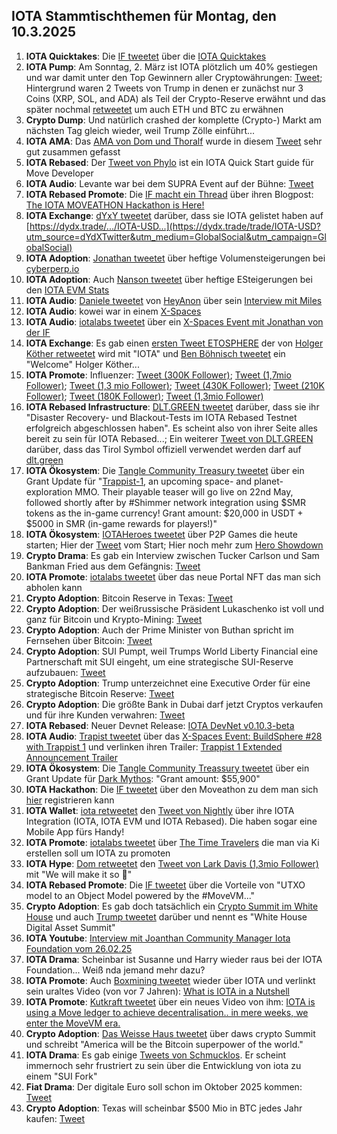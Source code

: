 ## IOTA Stammtischthemen für Montag, den 10.3.2025

1. **IOTA Quicktakes**: Die [IF tweetet](https://x.com/iota/status/1896923783786562019) über die [IOTA Quicktakes](https://x.com/iota/status/1896923783786562019)
2. **IOTA Pump**: Am Sonntag, 2. März ist IOTA plötzlich um 40% gestiegen und war damit unter den Top Gewinnern aller Cryptowährungen: [Tweet](https://x.com/Vrom14286662/status/1896244825776918828); Hintergrund waren 2 Tweets von Trump in denen er zunächst nur 3 Coins (XRP, SOL, and ADA) als Teil der Crypto-Reserve erwähnt und das später nochmal [retweetet](https://x.com/trump_repost/status/1896247384923050059) um auch ETH und BTC zu erwähnen
3. **Crypto Dump**: Und natürlich crashed der komplette (Crypto-) Markt am nächsten Tag gleich wieder, weil Trump Zölle einführt...
4. **IOTA AMA**: Das [AMA von Dom und Thoralf](https://x.com/iota/status/1895140864181100548) wurde in diesem [Tweet](https://x.com/GMZeusINV/status/1895223480192508268) sehr gut zusammen gefasst
5. **IOTA Rebased**: Der [Tweet von Phylo](https://x.com/PhyloIota/status/1895996421628969061) ist ein IOTA Quick Start guide für Move Developer
6. **IOTA Audio**: Levante war bei dem SUPRA Event auf der Bühne: [Tweet](https://x.com/Cigamatoi/status/1896114053488996506)
7. **IOTA Rebased Promote**: Die [IF macht ein Thread](https://x.com/iota/status/1896515909507756196) über ihren Blogpost: [The IOTA MOVEATHON Hackathon is Here!](https://blog.iota.org/iota-moveathon-hackathon/)
8. **IOTA Exchange**: [dYxY tweetet](https://x.com/dYdX/status/1896509796683293148) darüber, dass sie IOTA gelistet haben auf [https://dydx.trade/.../IOTA-USD...](https://dydx.trade/trade/IOTA-USD?utm_source=dYdXTwitter&utm_medium=GlobalSocial&utm_campaign=GlobalSocial)
9. **IOTA Adoption**: [Jonathan tweetet](https://x.com/3rdEclips3/status/1896945494942994574) über heftige Volumensteigerungen bei [cyberperp.io](https://cyberperp.io/)
10. **IOTA Adoption**: Auch [Nanson tweetet](https://x.com/nansen_ai/status/1897196145354617250) über heftige ESteigerungen bei den [IOTA EVM Stats](https://explorer.evm.iota.org/stats)
11. **IOTA Audio**: [Daniele tweetet](https://x.com/danielesesta/status/1897013839738364214) von [HeyAnon](https://x.com/heyanonai) über sein [Interview mit Miles](https://youtu.be/UwkfdRtGQjg)
12. **IOTA Audio**: kowei war in einem [X-Spaces](https://x.com/web3globalmedia/status/1897250724163281248)
13. **IOTA Audio**: [iotalabs tweetet](https://x.com/iotalabs_/status/1896599969697824795) über ein [X-Spaces Event mit Jonathan von der IF](https://x.com/i/spaces/1ypJdZVYpkQKW/peek)
14. **IOTA Exchange**: Es gab einen [ersten Tweet ETOSPHERE](https://x.com/ETOSPHERES/status/1897267064546713632) der von [Holger Köther retweetet](https://x.com/HolgerKoether/status/1897267309556969624) wird mit "IOTA" und [Ben Böhnisch tweetet](https://x.com/BenBoenisch/status/1897565334690844733) ein "Welcome" Holger Köther...
15. **IOTA Promote**: Influenzer: [Tweet (300K Follower)](https://x.com/crypto_rand/status/1897211264285466912); [Tweet (1,7mio Follower)](https://x.com/Ashcryptoreal/status/1897541905224704240); [Tweet (1,3 mio Follower)](https://x.com/TheCryptoLark/status/1897546834752479392); [Tweet (430K Follower)](https://x.com/cryptojack/status/1897537043309166931); [Tweet (210K Follower)](https://x.com/MattSteffanina/status/1897402959174230075); [Tweet (180K Follower)](https://x.com/VirtualBacon0x/status/1897067749698068529); [Tweet (1,3mio Follower)](https://x.com/TheCryptoLark/status/1898115615560221156)
16. **IOTA Rebased Infrastructure**: [DLT.GREEN tweetet](https://x.com/dlt_green/status/1897561210725273808) darüber, dass sie ihr "Disaster Recovery- und Blackout-Tests im IOTA Rebased Testnet erfolgreich abgeschlossen haben". Es scheint also von ihrer Seite alles bereit zu sein für IOTA Rebased...; Ein weiterer [Tweet von DLT.GREEN](https://x.com/dlt_green/status/1897595058917876173) darüber, dass das Tirol Symbol offiziell verwendet werden darf auf [dlt.green](dlt.green)
17. **IOTA Ökosystem**: Die [Tangle Community Treasury tweetet](https://x.com/TangleTreasury/status/1897681115168858222) über ein Grant Update für "[Trappist-1](https://x.com/trappist1_mmo), an upcoming space- and planet-exploration MMO. Their playable teaser will go live on 22nd May, followed shortly after by #Shimmer network integration using $SMR tokens as the in-game currency! Grant amount: $20,000 in USDT + $5000 in SMR (in-game rewards for players!)"
18. **IOTA Ökosystem**: [IOTAHeroes tweetet](https://x.com/IotaHeroes/status/1897563360331284780) über P2P Games die heute starten; Hier der [Tweet](https://x.com/IotaHeroes/status/1897695279307980957) vom Start; Hier noch mehr zum [Hero Showdown](https://www.iotaheroes.com/blog/hero-showdown)
19. **Crypto Drama**: Es gab ein Interview zwischen Tucker Carlson und Sam Bankman Fried aus dem Gefängnis: [Tweet](https://x.com/DegenerateNews/status/1897711270352044252)
20. **IOTA Promote**: [iotalabs tweetet](https://x.com/iotalabs_/status/1896938811185061999) über das neue Portal NFT das man sich abholen kann
21. **Crypto Adoption**: Bitcoin Reserve in Texas: [Tweet](https://x.com/WatcherGuru/status/1897719144914604517)
22. **Crypto Adoption**: Der weißrussische Präsident Lukaschenko ist voll und ganz für Bitcoin und Krypto-Mining: [Tweet](https://x.com/RWAwatchlist_/status/1897626952787226714)
23. **Crypto Adoption**: Auch der Prime Minister von Buthan spricht im Fernsehen über Bitcoin: [Tweet](https://x.com/TheBTCTherapist/status/1897620921692586467)
24. **Crypto Adoption**: SUI Pumpt, weil Trumps World Liberty Financial eine Partnerschaft mit SUI eingeht, um eine strategische SUI-Reserve aufzubauen: [Tweet](https://x.com/WatcherGuru/status/1897650350716281175)
25. **Crypto Adoption**: Trump unterzeichnet eine Executive Order für eine strategische Bitcoin Reserve: [Tweet](https://x.com/TheBTCTherapist/status/1897804089544658963)
26. **Crypto Adoption**: Die größte Bank in Dubai darf jetzt Cryptos verkaufen und für ihre Kunden verwahren: [Tweet](https://x.com/BitcoinMagazine/status/1897685784007700563)
27. **IOTA Rebased**: Neuer Devnet Release: [IOTA DevNet v0.10.3-beta]()
28. **IOTA Audio**: [Trapist tweetet](https://x.com/trappist1_mmo/status/1897672902276972715) über das [X-Spaces Event: BuildSphere #28 with Trappist 1](https://x.com/i/spaces/1ypJdZVYpkQKW) und verlinken ihren Trailer: [Trappist 1 Extended Announcement Trailer](https://youtu.be/nWM83vhegU0?si=FZXVSraftcrs5Vfy)
29. **IOTA Ökosystem**: Die [Tangle Community Treassury tweetet](https://x.com/TangleTreasury/status/1897900472763375909) über ein Grant Update für [Dark Mythos](https://x.com/DarkMythosIOTA): "Grant amount: $55,900"
30. **IOTA Hackathon**: Die [IF tweetet](https://x.com/iota/status/1898010963254640912) über den Moveathon zu dem man sich [hier](https://www.moveathon.build/?ref=blog.iota.org) registrieren kann
31. **IOTA Wallet**: [iota retweetet](https://x.com/iota/status/1898031091002294688) den [Tweet von Nightly](https://x.com/Nightly_app/status/1898026472725475547) über ihre IOTA Integration (IOTA, IOTA EVM und IOTA Rebased). Die haben sogar eine Mobile App fürs Handy!
32. **IOTA Promote**: [iotalabs tweetet](https://x.com/iotalabs_/status/1898048197118857641) über [The Time Travelers](https://x.wideworlds.ai/campaign/zsw8zsBI0V8tTr4Q1vEJ) die man via Ki erstellen soll um IOTA zu promoten
33. **IOTA Hype**: [Dom retweetet](https://x.com/DomSchiener/status/1897953742986617251) den [Tweet von Lark Davis (1,3mio Follower)](https://x.com/TheCryptoLark/status/1897546834752479392) mit "We will make it so 🤝"
34. **IOTA Rebased Promote**: Die [IF tweetet](https://x.com/iota/status/1898086252764680269) über die Vorteile von "UTXO model to an Object Model powered by the #MoveVM..."
35. **Crypto Adoption**: Es gab doch tatsächlich ein [Crypto Summit im White House](https://x.com/WatcherGuru/status/1898113819127259431) und auch [Trump tweetet](https://x.com/POTUS/status/1898162648962756970) darüber und nennt es "White House Digital Asset Summit"
36. **IOTA Youtube**: [Interview mit Joanthan Community Manager Iota Foundation vom 26.02.25](https://www.youtube.com/watch?v=8mWfkzPb-OY)
37. **IOTA Drama**: Scheinbar ist Susanne und Harry wieder raus bei der IOTA Foundation... Weiß nda jemand mehr dazu?
38. **IOTA Promote**: Auch [Boxmining tweetet](https://x.com/boxmining/status/1897925223200309523) wieder über IOTA und verlinkt sein uraltes Video (von vor 7 Jahren): [What is IOTA in a Nutshell](https://www.youtube.com/watch?v=UwEp5cexTJE)
39. **IOTA Promote**: [Kutkraft tweetet](https://x.com/kutkraft/status/1898345718982865407) über ein neues Video von ihm: [IOTA is using a Move ledger to achieve decentralisation.. in mere weeks, we enter the MoveVM era.](https://www.youtube.com/watch?v=vL48ea1TtcE)
40. **Crypto Adoption**: [Das Weisse Haus tweetet](https://x.com/WhiteHouse/status/1898446369674936755) über daws crypto Summit und schreibt "America will be the Bitcoin superpower of the world."
41. **IOTA Drama**: Es gab einige [Tweets von Schmucklos](https://x.com/Schmucklos_/status/1898391940590170423). Er scheint immernoch sehr frustriert zu sein über die Entwicklung von iota zu einem "SUI Fork"
42. **Fiat Drama**: Der digitale Euro soll schon im Oktober 2025 kommen: [Tweet](https://x.com/coinbureau/status/1898665567172571634)
43. **Crypto Adoption**: Texas will scheinbar $500 Mio in BTC jedes Jahr kaufen: [Tweet](https://x.com/kyle_chasse/status/1898590566641791281)
